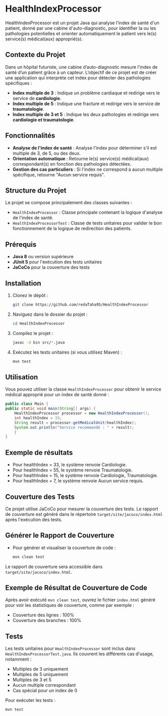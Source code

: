 # HealthIndexProcessor

HealthIndexProcessor est un projet Java qui analyse l'index de santé d'un patient, donné par une cabine d'auto-diagnostic, pour identifier la ou les pathologies potentielles et orienter automatiquement le patient vers le(s) service(s) médical(aux) approprié(s).

## Contexte du Projet

Dans un hôpital futuriste, une cabine d’auto-diagnostic mesure l'index de santé d’un patient grâce à un capteur. L’objectif de ce projet est de créer une application qui interprète cet index pour détecter des pathologies spécifiques :

- **Index multiple de 3** : Indique un problème cardiaque et redirige vers le service de **cardiologie**.
- **Index multiple de 5** : Indique une fracture et redirige vers le service de **traumatologie**.
- **Index multiple de 3 et 5** : Indique les deux pathologies et redirige vers **cardiologie et traumatologie**.

## Fonctionnalités

- **Analyse de l'index de santé** : Analyse l'index pour déterminer s'il est multiple de 3, de 5, ou des deux.
- **Orientation automatique** : Retourne le(s) service(s) médical(aux) correspondant(s) en fonction des pathologies détectées.
- **Gestion des cas particuliers** : Si l'index ne correspond à aucun multiple spécifique, retourne "Aucun service requis".

## Structure du Projet

Le projet se compose principalement des classes suivantes :

- `HealthIndexProcessor` : Classe principale contenant la logique d'analyse de l'index de santé.
- `HealthIndexProcessorTest` : Classe de tests unitaires pour valider le bon fonctionnement de la logique de redirection des patients.

## Prérequis

- **Java 8** ou version supérieure
- **JUnit 5** pour l'exécution des tests unitaires
- **JaCoCo** pour la couverture des tests

## Installation

1. Clonez le dépôt :

   ```bash
   git clone https://github.com/redaTaha95/HealthIndexProcessor

2. Naviguez dans le dossier du projet :

    ```bash
   cd HealthIndexProcessor

3. Compilez le projet :

    ```bash
   javac -d bin src/*.java

4. Exécutez les tests unitaires (si vous utilisez Maven) :
    
    ```bash
   mvn test

## Utilisation
Vous pouvez utiliser la classe `HealthIndexProcessor` pour obtenir le service médical approprié pour un index de santé donné :

```java
public class Main {
public static void main(String[] args) {
    HealthIndexProcessor processor = new HealthIndexProcessor();
    int healthIndex = 33;
    String result = processor.getMedicalUnit(healthIndex);
    System.out.println("Service recommandé : " + result);
    }
}
```

## Exemple de résultats
- Pour healthIndex = 33, le système renvoie Cardiologie.
- Pour healthIndex = 55, le système renvoie Traumatologie.
- Pour healthIndex = 15, le système renvoie Cardiologie, Traumatologie.
- Pour healthIndex = 7, le système renvoie Aucun service requis.

## Couverture des Tests
Ce projet utilise JaCoCo pour mesurer la couverture des tests. Le rapport de couverture est généré dans le répertoire `target/site/jacoco/index.html` après l'exécution des tests.

## Générer le Rapport de Couverture
* Pour générer et visualiser la couverture de code :

    ```bash
  mvn clean test

Le rapport de couverture sera accessible dans `target/site/jacoco/index.html`.

## Exemple de Résultat de Couverture de Code
Après avoir exécuté `mvn clean test`, ouvrez le fichier `index.html` généré pour voir les statistiques de couverture, comme par exemple :

- Couverture des lignes : 100%
- Couverture des branches : 100%

## Tests
Les tests unitaires pour `HealthIndexProcessor` sont inclus dans `HealthIndexProcessorTest.java`. Ils couvrent les différents cas d'usage, notamment :

- Multiples de 3 uniquement
- Multiples de 5 uniquement
- Multiples de 3 et 5
- Aucun multiple correspondant
- Cas spécial pour un index de 0

Pour exécuter les tests :

```bash
mvn test
